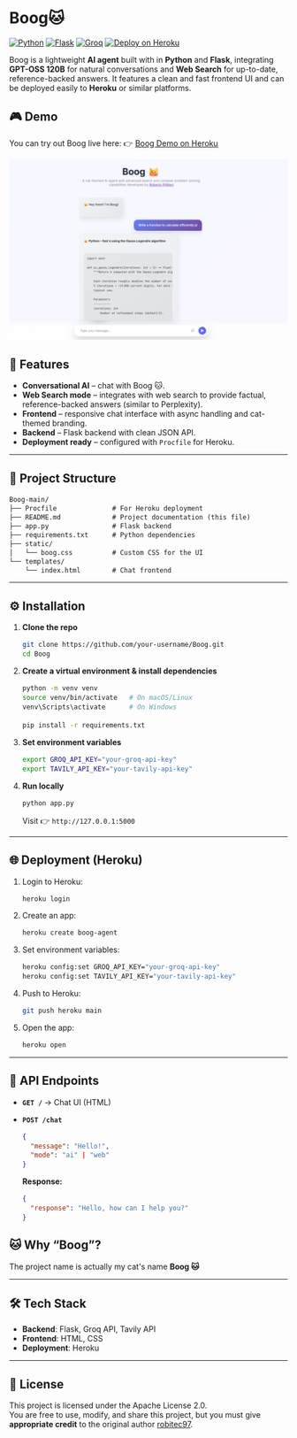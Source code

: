 # Boog🐱

[![Python](https://img.shields.io/badge/python-3.10+-blue.svg)](https://www.python.org/)
[![Flask](https://img.shields.io/badge/flask-2.x-lightgrey.svg)](https://flask.palletsprojects.com/)
[![Groq](https://img.shields.io/badge/LLM-Groq-green.svg)](https://groq.com/)
[![Deploy on Heroku](https://img.shields.io/badge/deploy-heroku-purple.svg)](https://heroku.com/deploy)

Boog is a lightweight **AI agent** built with in **Python** and **Flask**, integrating **GPT-OSS 120B** for natural conversations and **Web Search** for up-to-date, reference-backed answers.
It features a clean and fast frontend UI and can be deployed easily to **Heroku** or similar platforms.
## 🎮 Demo

You can try out Boog live here: 👉 [Boog Demo on Heroku](https://boog-gpt-a52a0df7bf72.herokuapp.com/)

<p align="center">
  <img src="static/boog_screen.png" alt="Boog Agent Chat UI" width="700"/>
</p>

## 🚀 Features

* **Conversational AI** – chat with Boog 🐱.
* **Web Search mode** – integrates with web search to provide factual, reference-backed answers (similar to Perplexity).
* **Frontend** – responsive chat interface with async handling and cat-themed branding.
* **Backend** – Flask backend with clean JSON API.
* **Deployment ready** – configured with `Procfile` for Heroku.

---

## 📂 Project Structure

```
Boog-main/
├── Procfile              # For Heroku deployment
├── README.md             # Project documentation (this file)
├── app.py                # Flask backend
├── requirements.txt      # Python dependencies
├── static/
│   └── boog.css          # Custom CSS for the UI
└── templates/
    └── index.html        # Chat frontend
```

---

## ⚙️ Installation

1. **Clone the repo**

   ```bash
   git clone https://github.com/your-username/Boog.git
   cd Boog
   ```

2. **Create a virtual environment & install dependencies**

   ```bash
   python -m venv venv
   source venv/bin/activate   # On macOS/Linux
   venv\Scripts\activate      # On Windows

   pip install -r requirements.txt
   ```

3. **Set environment variables**

   ```bash
   export GROQ_API_KEY="your-groq-api-key"
   export TAVILY_API_KEY="your-tavily-api-key"
   ```

4. **Run locally**

   ```bash
   python app.py
   ```

   Visit 👉 `http://127.0.0.1:5000`

---

## 🌐 Deployment (Heroku)

1. Login to Heroku:

   ```bash
   heroku login
   ```

2. Create an app:

   ```bash
   heroku create boog-agent
   ```

3. Set environment variables:

   ```bash
   heroku config:set GROQ_API_KEY="your-groq-api-key"
   heroku config:set TAVILY_API_KEY="your-tavily-api-key"
   ```

4. Push to Heroku:

   ```bash
   git push heroku main
   ```

5. Open the app:

   ```bash
   heroku open
   ```

---

## 🔑 API Endpoints

* **`GET /`** → Chat UI (HTML)
* **`POST /chat`**

  ```json
  {
    "message": "Hello!",
    "mode": "ai" | "web"
  }
  ```

  **Response:**

  ```json
  {
    "response": "Hello, how can I help you?"
  }
  ```


## 🐱 Why “Boog”?

The project name is actually my cat's name **Boog 🐱**

---

## 🛠️ Tech Stack

* **Backend**: Flask, Groq API, Tavily API
* **Frontend**: HTML, CSS
* **Deployment**: Heroku

---

## 📜 License

This project is licensed under the Apache License 2.0.  
You are free to use, modify, and share this project, but you must give **appropriate credit** to the original author [robitec97](https://github.com/robitec97).


